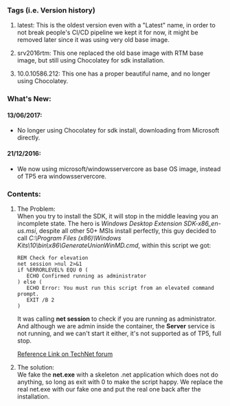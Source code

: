 ### Tags (i.e. Version history)

1. latest:
  This is the oldest version even with a "Latest" name, in order to not break people's CI/CD pipeline we kept it for now, it might be removed later since it was using very old base image.

2. srv2016rtm:
  This one replaced the old base image with RTM base image, but still using Chocolatey for sdk installation.

3. 10.0.10586.212:
  This one has a proper beautiful name, and no longer using Chocolatey.


### What's New:

#### 13/06/2017:

* No longer using Chocolatey for sdk install, downloading from Microsoft directly.

#### 21/12/2016:

* We now using microsoft/windowsservercore as base OS image, instead of TP5 era windowsservercore.

### Contents:

1.  The Problem:  
    When you try to install the SDK, it will stop in the middle leaving you an incomplete state. The hero is *Windows Desktop Extension SDK-x86_en-us.msi*, despite all other 50+ MSIs install perfectly, this guy decided to call *C:\Program Files (x86)\Windows Kits\10\bin\x86\GenerateUnionWinMD.cmd*, within this script we got:
    ```
    REM Check for elevation
    net session >nul 2>&1
    if %ERRORLEVEL% EQU 0 (
       ECHO Confirmed running as administrator
    ) else (
       ECHO Error: You must run this script from an elevated command prompt.
       EXIT /B 2
    )  
    ```  
    It was calling **net session** to check if you are running as administrator. And although we are admin inside the container, the **Server** service is not running, and we can't start it either, it's not supported as of TP5, full stop.

    [Reference Link on TechNet forum](https://social.msdn.microsoft.com/Forums/vstudio/en-US/bfc4c36d-88d3-4b65-9208-580ee1c1d19d/windows-10-sdk-10010240-the-installer-failed-fatal-error-during-installation-error-code?forum=vssetup#be5392c5-cdce-4e0f-8e36-0617a42caeb0)

2.  The solution:  
    We fake the **net.exe** with a skeleton .net application which does not do anything, so long as exit with 0 to make the script happy. We replace the real net.exe with our fake one and put the real one back after the installation.

